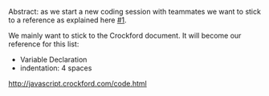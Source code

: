 Abstract: as we start a new coding session with teammates we want to stick to a reference as explained here [#1](../issues/99).

We mainly want to stick to the Crockford document. It will become our reference for this list:
* Variable Declaration
* indentation: 4 spaces

http://javascript.crockford.com/code.html